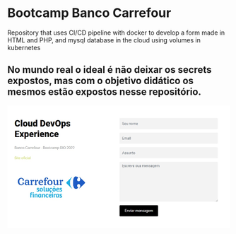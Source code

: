 # Bootcamp Banco Carrefour
Repository that uses CI/CD pipeline with docker to develop a form made in HTML and PHP, and mysql database in the cloud using volumes in kubernetes
## No mundo real o ideal é não deixar os secrets expostos, mas com o objetivo didático os mesmos estão expostos nesse repositório.
![Imagem da página principal](home.jpg) 
